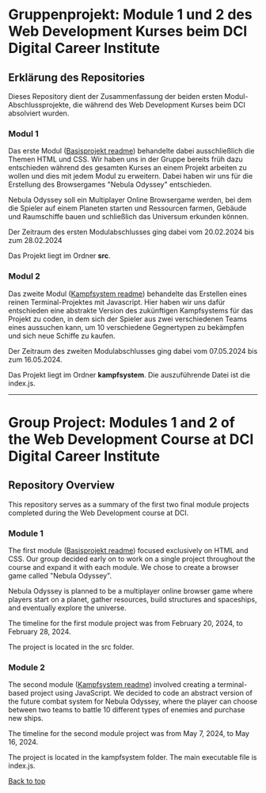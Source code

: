 # Gruppenprojekt: Module 1 und 2 des Web Development Kurses beim DCI Digital Career Institute

## Erklärung des Repositories

Dieses Repository dient der Zusammenfassung der beiden ersten Modul-Abschlussprojekte, die während des Web Development Kurses beim DCI absolviert wurden.

### Modul 1

Das erste Modul (<a href="https://github.com/Mynchro/DCI_Nebula-Odyssey_Modul1-2/blob/main/Projektplanung1.md">Basisprojekt readme</a>) behandelte dabei ausschließlich die Themen HTML und CSS.
Wir haben uns in der Gruppe bereits früh dazu entschieden während des gesamten Kurses an einem Projekt arbeiten zu wollen und dies mit jedem Modul zu erweitern.
Dabei haben wir uns für die Erstellung des Browsergames "Nebula Odyssey" entschieden.

Nebula Odyssey soll ein Multiplayer Online Browsergame werden, bei dem die Spieler auf einem Planeten starten und Ressourcen farmen, Gebäude und Raumschiffe bauen
und schließlich das Universum erkunden können.

Der Zeitraum des ersten Modulabschlusses ging dabei vom 20.02.2024 bis zum 28.02.2024

Das Projekt liegt im Ordner **src**.

### Modul 2

Das zweite Modul (<a href="https://github.com/Mynchro/DCI_Nebula-Odyssey_Modul1-2/blob/main/kampfsystem/kampfsystem.md">Kampfsystem readme</a>) behandelte das Erstellen eines reinen Terminal-Projektes mit Javascript.
Hier haben wir uns dafür entschieden eine abstrakte Version des zukünftigen Kampfsystems für das Projekt zu coden,
in dem sich der Spieler aus zwei verschiedenen Teams eines aussuchen kann, um 10 verschiedene Gegnertypen zu bekämpfen und sich neue Schiffe zu kaufen.

Der Zeitraum des zweiten Modulabschlusses ging dabei vom 07.05.2024 bis zum 16.05.2024.

Das Projekt liegt im Ordner **kampfsystem**. Die auszuführende Datei ist die index.js.

---

# Group Project: Modules 1 and 2 of the Web Development Course at DCI Digital Career Institute

## Repository Overview

This repository serves as a summary of the first two final module projects completed during the Web Development course at DCI.

### Module 1

The first module (<a href="https://github.com/Mynchro/DCI_Nebula-Odyssey_Modul1-2/blob/main/Projektplanung1.md">Basisprojekt readme</a>) focused exclusively on HTML and CSS.
Our group decided early on to work on a single project throughout the course and expand it with each module.
We chose to create a browser game called "Nebula Odyssey".

Nebula Odyssey is planned to be a multiplayer online browser game where players start on a planet, gather resources, build structures and spaceships, and eventually explore the universe.

The timeline for the first module project was from February 20, 2024, to February 28, 2024.

The project is located in the src folder.

### Module 2

The second module (<a href="https://github.com/Mynchro/DCI_Nebula-Odyssey_Modul1-2/blob/main/kampfsystem/kampfsystem.md">Kampfsystem readme</a>) involved creating a terminal-based project using JavaScript.
We decided to code an abstract version of the future combat system for Nebula Odyssey, where the player can choose between two teams to battle 10 different types of enemies and purchase new ships.

The timeline for the second module project was from May 7, 2024, to May 16, 2024.

The project is located in the kampfsystem folder. The main executable file is index.js.

[Back to top](#https://github.com/Mynchro/DCI_Nebula-Odyssey_Modul1-2?tab=readme-ov-file#group-project-modules-1-and-2-of-the-web-development-course-at-dci-digital-career-institute)

